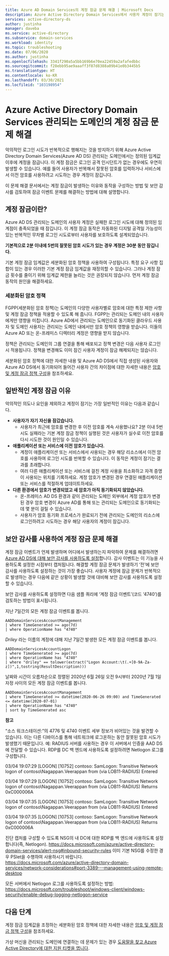 ```yaml
---
title: Azure AD Domain Services의 계정 잠금 문제 해결 | Microsoft Docs
description: Azure Active Directory Domain Services에서 사용자 계정이 잠기는 원인이 되는 일반적인 문제를 해결하는 방법에 대해 알아봅니다.
services: active-directory-ds
author: justinha
manager: daveba
ms.service: active-directory
ms.subservice: domain-services
ms.workload: identity
ms.topic: troubleshooting
ms.date: 07/06/2020
ms.author: justinha
ms.openlocfilehash: 3341f290a5a5bb169b6e70ea22459a2afafedbbc
ms.sourcegitcommit: f28ebb95ae9aaaff3f87d8388a09b41e0b3445b5
ms.translationtype: HT
ms.contentlocale: ko-KR
ms.lasthandoff: 03/30/2021
ms.locfileid: "103198954"
---
```

# <a name="troubleshoot-account-lockout-problems-with-an-azure-active-directory-domain-services-managed-domain"></a>Azure Active Directory Domain Services 관리되는 도메인의 계정 잠금 문제 해결

악의적인 로그인 시도가 반복적으로 행해지는 것을 방지하기 위해 Azure Active Directory Domain Services(Azure AD DS) 관리되는 도메인에서는 정의된 임계값 이후에 계정을 잠급니다. 이 계정 잠금은 로그인 공격 인시던트가 없는 경우에도 우연히 발생할 수 있습니다. 예를 들어 사용자가 반복해서 잘못된 암호를 입력하거나 서비스에서 이전 암호를 사용하려고 시도하는 경우 계정이 잠깁니다.

이 문제 해결 문서에서는 계정 잠금이 발생하는 이유와 동작을 구성하는 방법 및 보안 감사를 검토하여 잠금 이벤트 문제를 해결하는 방법에 대해 설명합니다.

## <a name="what-is-an-account-lockout"></a>계정 잠금이란?

Azure AD DS 관리되는 도메인의 사용자 계정은 실패한 로그인 시도에 대해 정의된 임계점이 충족되었을 때 잠깁니다. 이 계정 잠금 동작은 자동화된 디지털 공격일 가능성이 있는 반복적인 무차별 로그인 시도로부터 사용자를 보호하도록 설계되었습니다.

**기본적으로 2분 이내에 5번의 잘못된 암호 시도가 있는 경우 계정은 30분 동안 잠깁니다.**

기본 계정 잠금 임계값은 세분화된 암호 정책을 사용하여 구성됩니다. 특정 요구 사항 집합이 있는 경우 이러한 기본 계정 잠금 임계값을 재정의할 수 있습니다. 그러나 계정 잠금 횟수를 줄이기 위해 임계값 제한을 늘리는 것은 권장되지 않습니다. 먼저 계정 잠금 동작의 원인을 해결하세요.

### <a name="fine-grained-password-policy"></a>세분화된 암호 정책

FGPP(세분화된 암호 정책)는 도메인의 다양한 사용자별로 암호에 대한 특정 제한 사항 및 계정 잠금 정책을 적용할 수 있도록 해 줍니다. FGPP는 관리되는 도메인 내의 사용자에게만 영향을 미칩니다. Azure AD에서 관리되는 도메인으로 동기화된 클라우드 사용자 및 도메인 사용자는 관리되는 도메인 내에서만 암호 정책의 영향을 받습니다. 이들의 Azure AD 또는 온-프레미스 디렉터리 계정은 영향을 받지 않습니다.

정책은 관리되는 도메인의 그룹 연결을 통해 배포되고 정책 변경은 다음 사용자 로그인 시 적용됩니다. 정책을 변경해도 이미 잠긴 사용자 계정이 잠금 해제되지는 않습니다.

세분화된 암호 정책에 대한 자세한 내용 및 Azure AD DS에서 직접 생성된 사용자와 Azure AD DS에서 동기화되어 들어간 사용자 간의 차이점에 대한 자세한 내용은 [암호 및 계정 잠금 정책 구성][configure-fgpp]을 참조하세요.

## <a name="common-account-lockout-reasons"></a>일반적인 계정 잠금 이유

악의적인 의도나 요인을 제외하고 계정이 잠기는 가장 일반적인 이유는 다음과 같습니다.

* **사용자가 자기 자신을 잠갔습니다.**
    * 사용자가 최근에 암호를 변경한 후 이전 암호를 계속 사용했나요? 2분 이내 5번 시도 실패라는 기본 계정 잠금 정책이 실행된 것은 사용자가 실수로 이전 암호를 다시 시도한 것이 원인일 수 있습니다.
* **애플리케이션 또는 서비스에 이전 암호가 있습니다.**
    * 계정이 애플리케이션 또는 서비스에서 사용되는 경우 해당 리소스에서 이전 암호를 사용하여 로그인 시도를 반복할 수 있습니다. 이 동작은 계정이 잠기는 결과를 초래합니다.
    * 여러 다른 애플리케이션 또는 서비스에 걸친 계정 사용을 최소화하고 자격 증명이 사용되는 위치를 기록하세요. 계정 암호가 변경된 경우 연결된 애플리케이션 또는 서비스를 적절하게 업데이트하세요.
* **다른 환경에서 암호가 변경되었고 새 암호가 아직 동기화되지 않았습니다.**
    * 온-프레미스 AD DS 환경과 같이 관리되는 도메인 외부에서 계정 암호가 변경된 경우 암호 변경이 Azure AD를 통해 또는 관리되는 도메인으로 동기화되는 데 몇 분이 걸릴 수 있습니다.
    * 사용자가 암호 동기화 프로세스가 완료되기 전에 관리되는 도메인의 리소스에 로그인하려고 시도하는 경우 해당 사용자의 계정이 잠깁니다.

## <a name="troubleshoot-account-lockouts-with-security-audits"></a>보안 감사를 사용하여 계정 잠금 문제 해결

계정 잠금 이벤트가 언제 발생하며 어디에서 발생하는지 파악하여 문제를 해결하려면 [Azure AD DS에 대해 보안 감사를 사용하도록 설정][security-audit-events]합니다. 감사 이벤트는 이 기능을 사용하도록 설정한 시점부터 캡처됩니다. 해결할 계정 잠금 문제가 발생하기 ‘전’에 보안 감사를 사용하도록 설정하는 것이 가장 좋습니다. 사용자 계정에 잠금 문제가 반복적으로 발생하는 경우 다음에 같은 상황이 발생할 것에 대비해 보안 감사를 사용하도록 설정할 수 있습니다.

보안 감사를 사용하도록 설정하면 다음 샘플 쿼리에 ‘계정 잠금 이벤트’(코드 ‘4740’)를 검토하는 방법이 표시됩니다. 

지난 7일간의 모든 계정 잠금 이벤트를 봅니다.

```Kusto
AADDomainServicesAccountManagement
| where TimeGenerated >= ago(7d)
| where OperationName has "4740"
```

*Driley* 라는 이름의 계정에 대해 지난 7일간 발생한 모든 계정 잠금 이벤트를 봅니다.

```Kusto
AADDomainServicesAccountLogon
| where TimeGenerated >= ago(7d)
| where OperationName has "4740"
| where "driley" == tolower(extract("Logon Account:\t(.+[0-9A-Za-z])",1,tostring(ResultDescription)))
```

날짜와 시간이 오름차순으로 정렬된 2020년 6월 26일 오전 9시부터 2020년 7월 1일 자정 사이의 모든 계정 잠금 이벤트를 봅니다.

```Kusto
AADDomainServicesAccountManagement
| where TimeGenerated >= datetime(2020-06-26 09:00) and TimeGenerated <= datetime(2020-07-01)
| where OperationName has "4740"
| sort by TimeGenerated asc
```

**참고**

“소스 워크스테이션:”의 4776 및 4740 이벤트 세부 정보가 비어있는 것을 발견할 수 있습니다. 이는 다른 디바이스를 통해 네트워크에 로그온하는 동안 잘못된 암호 시도가 발생했기 때문입니다.
예: RADIUS 서버를 사용하는 경우 이 서버에서 인증을 AAD DS에 전달할 수 있습니다. RDP를 DC 백 엔드에 사용하도록 설정하려면 Netlogon 로그를 구성합니다.

03/04 19:07:29 [LOGON] [10752] contoso: SamLogon: Transitive Network logon of contoso\Nagappan.Veerappan from  (via LOB11-RADIUS) Entered 

03/04 19:07:29 [LOGON] [10752] contoso: SamLogon: Transitive Network logon of contoso\Nagappan.Veerappan from  (via LOB11-RADIUS) Returns 0xC000006A

03/04 19:07:35 [LOGON] [10753] contoso: SamLogon: Transitive Network logon of contoso\Nagappan.Veerappan from  (via LOB11-RADIUS) Entered 

03/04 19:07:35 [LOGON] [10753] contoso: SamLogon: Transitive Network logon of contoso\Nagappan.Veerappan from  (via LOB11-RADIUS) Returns 0xC000006A

진단 캡처를 구성할 수 있도록 NSG의 내 DC에 대한 RDP를 백 엔드에 사용하도록 설정합니다(즉, Netlogon). https://docs.microsoft.com/azure/active-directory-domain-services/alert-nsg#inbound-security-rules 이미 기본 NSG를 수정한 경우 PSlet을 수행하여 사용하시기 바랍니다. https://docs.microsoft.com/azure/active-directory-domain-services/network-considerations#port-3389---management-using-remote-desktop

모든 서버에서 Netlogon 로그를 사용하도록 설정하는 방법: https://docs.microsoft.com/troubleshoot/windows-client/windows-security/enable-debug-logging-netlogon-service

## <a name="next-steps"></a>다음 단계

계정 잠금 임계값을 조정하는 세분화된 암호 정책에 대한 자세한 내용은 [암호 및 계정 잠금 정책 구성][configure-fgpp]을 참조하세요.

가상 머신을 관리되는 도메인에 연결하는 데 문제가 있는 경우 [도움말을 찾고 Azure Active Directory에 대한 지원 티켓을 엽니다][azure-ad-support].

<!-- INTERNAL LINKS -->
[configure-fgpp]: password-policy.md
[security-audit-events]: security-audit-events.md
[azure-ad-support]: ../active-directory/fundamentals/active-directory-troubleshooting-support-howto.md
